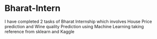 # Bharat-Intern
I have completed 2 tasks of Bharat Internship which involves House Price prediction and Wine quality Prediction using Machine Learning taking reference from sklearn and Kaggle
